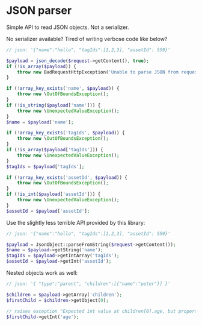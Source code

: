 JSON parser
===========

Simple API to read JSON objects. Not a serializer.

No serializer available? Tired of writing verbose code like below?

````php
// json: '{"name":"hello", "tagIds":[1,2,3], "assetId": 559}'

$payload = json_decode($request->getContent(), true);
if (!is_array($payload)) {
    throw new BadRequestHttpException('Unable to parse JSON from request body.');
}

if (!array_key_exists('name', $payload)) {
    throw new \OutOfBoundsException();
}
if (!is_string($payload['name'])) {
    throw new \UnexpectedValueException();
}
$name = $payload['name'];

if (!array_key_exists('tagIds', $payload)) {
    throw new \OutOfBoundsException();
}
if (!is_array($payload['tagIds'])) {
    throw new \UnexpectedValueException();
}
$tagIds = $payload['tagIds'];

if (!array_key_exists('assetId', $payload)) {
    throw new \OutOfBoundsException();
}
if (!is_int($payload['assetId'])) {
    throw new \UnexpectedValueException();
}
$assetId = $payload['assetId'];
````


Use the slightly less terrible API provided by this library:

````php
// json: '{"name":"hello", "tagIds":[1,2,3], "assetId": 559}'

$payload = JsonObject::parseFromString($request->getContent());
$name = $payload->getString('name');
$tagIds = $payload->getIntArray('tagIds');
$assetId = $payload->getInt('assetId');
````

Nested objects work as well:

````php
// json: '{ "type":"parent", "children":[{"name":"peter"}] }'

$children = $payload->getArray('children');
$firstChild = $children->getObject(0);

// raises exception "Expected int value at children[0].age, but property is undefined"
$firstChild->getInt('age');
````

